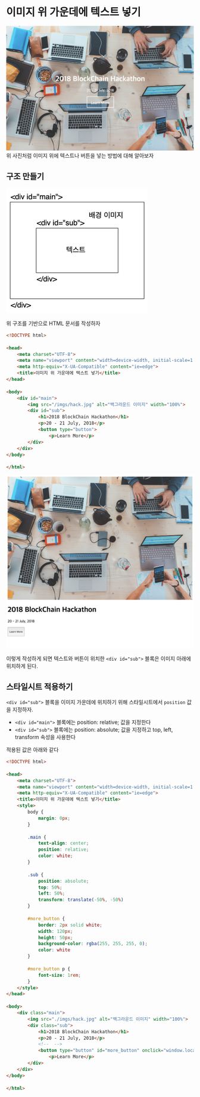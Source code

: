 # 이미지 위 가운데에 텍스트 넣기

![position](./imgs/position.png)
위 사진처럼 이미지 위에 텍스트나 버튼을 넣는 방법에 대해 알아보자

## 구조 만들기

![position](./imgs/position3.png)

위 구조를 기반으로 HTML 문서를 작성하자

```html
<!DOCTYPE html>

<head>
    <meta charset="UTF-8">
    <meta name="viewport" content="width=device-width, initial-scale=1.0">
    <meta http-equiv="X-UA-Compatible" content="ie=edge">
    <title>이미지 위 가운데에 텍스트 넣기</title>
</head>

<body>
    <div id="main">
        <img src="/imgs/hack.jpg" alt="백그라운드 이미지" width="100%">
        <div id="sub">
            <h1>2018 BlockChain Hackathon</h1>
            <p>20 - 21 July, 2018</p>
            <button type="button">
                <p>Learn More</p>
        </div>
    </div>
</body>

</html>
```

![position](./imgs/position1.png)

이렇게 작성하게 되면 텍스트와 버튼이 위치한 `<div id="sub">` 블록은 이미지 아래에 위치하게 된다.

## 스타일시트 적용하기

`<div id="sub">` 블록을 이미지 가운데에 위치하기 위해 스타일시트에서 `position` 값을 지정하자.

- `<div id="main">` 블록에는 position: relative; 값을 지정한다
- `<div id="sub">` 블록에는 position: absolute; 값을 지정하고 top, left, transform 속성을 사용한다

적용된 값은 아래와 같다

```html
<!DOCTYPE html>

<head>
    <meta charset="UTF-8">
    <meta name="viewport" content="width=device-width, initial-scale=1.0">
    <meta http-equiv="X-UA-Compatible" content="ie=edge">
    <title>이미지 위 가운데에 텍스트 넣기</title>
    <style>
        body {
            margin: 0px;
        }

        .main {
            text-align: center;
            position: relative;
            color: white;
        }

        .sub {
            position: absolute;
            top: 50%;
            left: 50%;
            transform: translate(-50%, -50%)
        }

        #more_button {
            border: 2px solid white;
            width: 120px;
            height: 50px;
            background-color: rgba(255, 255, 255, 0);
            color: white
        }

        #more_button p {
            font-size: 1rem;
        }
    </style>
</head>

<body>
    <div class="main">
        <img src="./imgs/hack.jpg" alt="백그라운드 이미지" width="100%">
        <div class="sub">
            <h1>2018 BlockChain Hackathon</h1>
            <p>20 - 21 July, 2018</p>
            <!--  -->
            <button type="button" id="more_button" onclick="window.location='/learn_more.html'">
                <p>Learn More</p>
        </div>
    </div>
</body>

</html>
```
